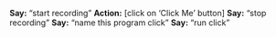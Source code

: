 **Say:** “start recording”
**Action:** [click on ‘Click Me’ button]
**Say:** “stop recording”
**Say:** “name this program click”
**Say:** “run click”